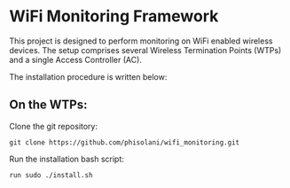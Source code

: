 # WiFi Monitoring Framework

This project is designed to perform monitoring on WiFi enabled wireless devices. The setup comprises several Wireless Termination Points (WTPs) and a single Access Controller (AC).

The installation procedure is written below:

## On the WTPs:

Clone the git repository:
```
git clone https://github.com/phisolani/wifi_monitoring.git
```

Run the installation bash script:
```
run sudo ./install.sh
```